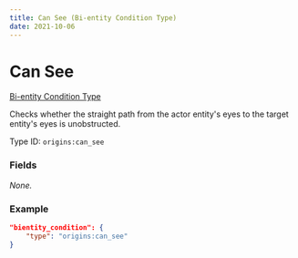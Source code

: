 ```yaml
---
title: Can See (Bi-entity Condition Type)
date: 2021-10-06
---
```


# Can See

[Bi-entity Condition Type](../bientity_condition_types.md)

Checks whether the straight path from the actor entity's eyes to the target entity's eyes is unobstructed.

Type ID: `origins:can_see`

### Fields

_None._

### Example
```json
"bientity_condition": {
    "type": "origins:can_see"
}
```
